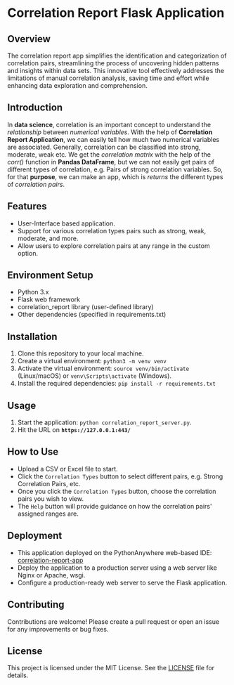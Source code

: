 # Correlation Report Flask Application

## Overview
The correlation report app simplifies the identification and categorization of correlation pairs, streamlining the process of uncovering hidden patterns and insights within data sets. This innovative tool effectively addresses the limitations of manual correlation analysis, saving time and effort while enhancing data exploration and comprehension.

## Introduction
In **data science**, correlation is an important concept to understand the _relationship_ between _numerical variables_. With the help of **Correlation Report Application**, we can easily tell how much two numerical variables are associated. Generally, correlation can be classified into strong, moderate, weak etc. We get the _correlation matrix_ with the help of the _corr()_ function in **Pandas DataFrame**, but we can not easily get pairs of different types of correlation, e.g. Pairs of strong correlation variables. So, for that **purpose**, we can make an app, which is _returns_ the different types of _correlation pairs_.

## Features
- User-Interface based application.
- Support for various correlation types pairs such as strong, weak, moderate, and more.
- Allow users to explore correlation pairs at any range in the custom option.

## Environment Setup
- Python 3.x
- Flask web framework
- correlation_report library (user-defined library)
- Other dependencies (specified in requirements.txt)

## Installation
1. Clone this repository to your local machine.
2. Create a virtual environment: `python3 -m venv venv`
3. Activate the virtual environment: `source venv/bin/activate` (Linux/macOS) or `venv\Scripts\activate` (Windows).
4. Install the required dependencies: `pip install -r requirements.txt`

## Usage
1. Start the application: `python correlation_report_server.py`.
2. Hit the URL on **`https://127.0.0.1:443/`**

## How to Use
- Upload a CSV or Excel file to start.
- Click the ``Correlation Types`` button to select different pairs, e.g. Strong Correlation Pairs, etc. 
- Once you click the ``Correlation Types`` button, choose the correlation pairs you wish to view.
- The ``Help`` button will provide guidance on how the correlation pairs' assigned ranges are.

## Deployment
- This application deployed on the PythonAnywhere web-based IDE: [correlation-report-app](https://maheshdeshmukh.pythonanywhere.com/)
- Deploy the application to a production server using a web server like Nginx or Apache, wsgi.
- Configure a production-ready web server to serve the Flask application.

## Contributing
Contributions are welcome! Please create a pull request or open an issue for any improvements or bug fixes.

## License
This project is licensed under the MIT License. See the [LICENSE](LICENSE) file for details.
